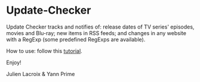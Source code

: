 # Update-Checker
Update Checker tracks and notifies of: release dates of TV series' episodes, movies and Blu-ray; new items in RSS feeds; and changes in any website with a RegExp (some predefined RegExps are available).

How to use: follow this [tutorial](https://developer.chrome.com/extensions/getstarted#unpacked).

Enjoy!

Julien Lacroix & Yann Prime
